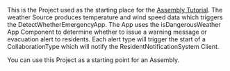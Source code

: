 This is the Project used as the starting place for the [Assembly Tutorial](/docs/system/tutorials/assemblytutorial/index.html).
The weather Source produces temperature and wind speed data which triggers the DetectWhetherEmergencyApp.
The App uses the isDangerousWeather App Component to determine whether to issue a warning message or evacuation alert to residents. 
Each alert type will trigger the start of a CollaborationType which will notify the ResidentNotificationSystem Client.

You can use this Project as a starting point for an Assembly. 